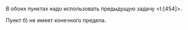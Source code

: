 В обоих пунктах надо использовать предыдущую задачу <t:[454]>.

Пункт б) не имеет конечного предела.